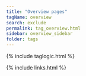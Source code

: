 ```yaml
---
title: "Overview pages"
tagName: overview
search: exclude
permalink: tag_overview.html
sidebar: overview_sidebar
folder: tags
---
```

{% include taglogic.html %}

{% include links.html %}
